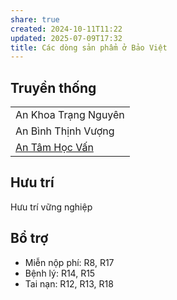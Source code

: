 ```yaml
---
share: true
created: 2024-10-11T11:22
updated: 2025-07-09T17:32
title: Các dòng sản phẩm ở Bảo Việt
---
```

## Truyền thống
|                      |
| -------------------- |
| An Khoa Trạng Nguyên |
| An Bình Thịnh Vượng  |
| [An Tâm Học Vấn](./An%20T%C3%A2m%20H%E1%BB%8Dc%20V%E1%BA%A5n.md)   |
## Hưu trí 
Hưu trí vững nghiệp

## Bổ trợ
- Miễn nộp phí: R8, R17
- Bệnh lý: R14,  R15
- Tai nạn: R12, R13, R18
